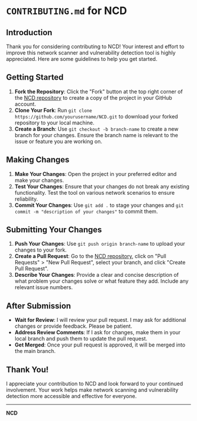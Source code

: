 # `CONTRIBUTING.md` for NCD

## Introduction
Thank you for considering contributing to NCD! Your interest and effort to improve this network scanner and vulnerability detection tool is highly appreciated. Here are some guidelines to help you get started.

## Getting Started

1. **Fork the Repository**: Click the "Fork" button at the top right corner of the [NCD repository](https://github.com/yaron4u/NCD) to create a copy of the project in your GitHub account.
2. **Clone Your Fork**: Run `git clone https://github.com/yourusername/NCD.git` to download your forked repository to your local machine.
3. **Create a Branch**: Use `git checkout -b branch-name` to create a new branch for your changes. Ensure the branch name is relevant to the issue or feature you are working on.

## Making Changes

1. **Make Your Changes**: Open the project in your preferred editor and make your changes.
2. **Test Your Changes**: Ensure that your changes do not break any existing functionality. Test the tool on various network scenarios to ensure reliability.
3. **Commit Your Changes**: Use `git add .` to stage your changes and `git commit -m "description of your changes"` to commit them.

## Submitting Your Changes

1. **Push Your Changes**: Use `git push origin branch-name` to upload your changes to your fork.
2. **Create a Pull Request**: Go to the [NCD repository](https://github.com/yaron4u/NCD), click on "Pull Requests" > "New Pull Request", select your branch, and click "Create Pull Request".
3. **Describe Your Changes**: Provide a clear and concise description of what problem your changes solve or what feature they add. Include any relevant issue numbers.

## After Submission

- **Wait for Review**: I will review your pull request. I may ask for additional changes or provide feedback. Please be patient.
- **Address Review Comments**: If I ask for changes, make them in your local branch and push them to update the pull request.
- **Get Merged**: Once your pull request is approved, it will be merged into the main branch.

## Thank You!

I appreciate your contribution to NCD and look forward to your continued involvement. Your work helps make network scanning and vulnerability detection more accessible and effective for everyone.

---

**NCD**
